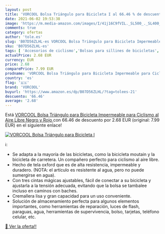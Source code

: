 ```yaml
---
layout: post
title: 'VORCOOL Bolsa Triángulo para Bicicleta I al 66.46 % de descuento'
date: 2021-06-02 19:53:38
image: 'https://m.media-amazon.com/images/I/41j16C9fVIL._SL500_._SL400_.jpg'
comments: true
category: ofertas
author: 'tole.es'
slug: 'B07D56ZLHL-es VORCOOL Bolsa Triángulo para Bicicleta Impermeable para...'
sku: 'B07D56ZLHL-es'
tags: [ 'Accesorios de ciclismo','Bolsas para sillines de bicicletas','Bolsas, mochilas y alforjas de ciclismo','Ciclismo','Deportes y aire libre','Ropa y equipo para deportes','bicicleta','vorcool', ]
actualPrice: 2.68 EUR
currency: EUR
price: 2.68
comparePrice: 7.99 EUR
prodname: 'VORCOOL Bolsa Triángulo para Bicicleta Impermeable para Ciclismo al Aire Libre  Negro y Rojo '
country: 'es'
flag: '🇪🇸'
brand: 'VORCOOL'
buyurl: 'https://www.amazon.es/dp/B07D56ZLHL/?tag=tolees-21'
descuento: '66.46'
average: '2.68'
---
```


Está [VORCOOL Bolsa Triángulo para Bicicleta Impermeable para Ciclismo al Aire Libre  Negro y Rojo ](https://www.amazon.es/dp/B07D56ZLHL/?tag=tolees-21) con 66.46 de descuento por 2.68 EUR (original: 7.99 EUR) en el siguiente enlace!

[![VORCOOL Bolsa Triángulo para Bicicleta I](https://m.media-amazon.com/images/I/41j16C9fVIL._SL500_._SL400_.jpg)](https://www.amazon.es/dp/B07D56ZLHL/?tag=tolees-21)

ℹ️:

- Se adapta a la mayoría de las bicicletas, como la bicicleta moutain y la bicicleta de carretera. Un compañero perfecto para ciclismo al aire libre.
- Hecho de tela oxford que es de alta resistencia, impermeable y duradero. (NOTA: el artículo es resistente al agua, pero no puede sumergirse en agua).
- Con tres cintas mágicas ajustables, fácil de conectar a su bicicleta y ajustarla a la tensión adecuada, evitando que la bolsa se tambalee incluso en caminos con baches.
- Cremallera lisa y gran capacidad para un uso conveniente.
- Solución de almacenamiento perfecta para algunos elementos importantes, como herramientas de reparación, luces de flash, paraguas, agua, herramientas de supervivencia, bolso, tarjetas, teléfono celular, etc.

[🛒 Ver la oferta!!](https://www.amazon.es/dp/B07D56ZLHL/?tag=tolees-21)
